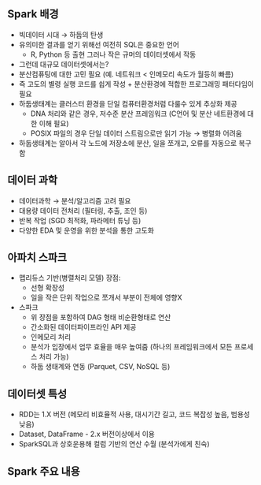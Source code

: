 ## Spark 배경

- 빅데이터 시대 → 하둡의 탄생
- 유의미한 결과를 얻기 위해선 여전히 SQL은 중요한 언어
  - R, Python 등 출현 그러나 작은 규머의 데이터셋에서 작동
- 그런데 대규모 데이터셋에서는? 
- 분산컴퓨팅에 대한 고민 필요 (예. 네트워크 < 인메모리 속도가 월등히 빠름)
- 즉 고도의 별령 실행 코드를 쉽게 작성 + 분산환경에 적합한 프로그래밍 패터다임이 필요
- 하둡생태계는 클러스터 환경을 단일 컴퓨터환경처럼 다룰수 있게 추상화 제공
  - DNA 처리와 같은 경우, 저수준 분산 프레임워크 (C언어 및 분산 네트환경에 대한 이해 필요)
  - POSIX 파일의 경우 단일 데이터 스트림으로만 읽기 가능 → 병렬화 어려움
- 하둡생태계는 알아서 각 노드에 저장소에 분산, 일을 쪼개고, 오류를 자동으로 복구함

## 데이터 과학
- 데이터과학 → 분석/알고리즘 고려 필요
- 대용량 데이터 전처리 (필터링, 추출, 조인 등)
- 반복 작업 (SGD 최적화, 파라메터 튜닝 등)
- 다양한 EDA 및 운영을 위한 분석을 통한 고도화

## 아파치 스파크
- 맵리듀스 기반(병렬처리 모델) 장점:
  - 선형 확장성
  - 일을 작은 단위 작업으로 쪼개서 부분이 전체에 영향X
- 스파크
  - 위 장점을 포함하여 DAG 형태 비순환형태로 연산
  - 간소화된 데이터파이프라인 API 제공
  - 인메모리 처리
  - 분석가 입장에서 업무 효율을 매우 높여줌 (하나의 프레임워크에서 모든 프로세스 처리 가능)
  - 하둡 생태계와 연동 (Parquet, CSV, NoSQL 등)

## 데이터셋 특성
- RDD는 1.X 버전 (메모리 비효율적 사용, 대시기간 길고, 코드 복잡성 높음, 범용성 낮음)
- Dataset, DataFrame - 2.x 버전이상에서 이용
- SparkSQL과 상호운용해 컬럼 기반의 연산 수월 (분석가에게 친숙)

## Spark 주요 내용

